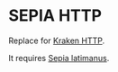 # SEPIA HTTP

Replace for [Kraken HTTP](http://www.assembla.com/code/kraken-http/).

It requires [Sepia latimanus](https://bitbucket.org/cacilhas/sepia).
